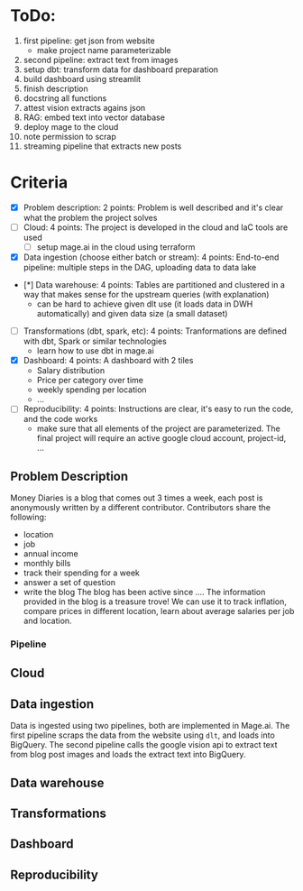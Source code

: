 # ToDo:
1. first pipeline: get json from website 
    - make project name parameterizable
2. second pipeline: extract text from images 
3. setup dbt: transform data for dashboard preparation
4. build dashboard using streamlit
5. finish description
6. docstring all functions
7. attest vision extracts agains json
8. RAG: embed text into vector database
9. deploy mage to the cloud
10. note permission to scrap
11. streaming pipeline that extracts new posts

# Criteria
- [x] Problem description: 2 points: Problem is well described and it's clear what the problem the project solves
- [ ] Cloud: 4 points: The project is developed in the cloud and IaC tools are used 
    - [ ] setup mage.ai in the cloud using terraform
- [x] Data ingestion (choose either batch or stream): 4 points: End-to-end pipeline: multiple steps in the DAG, uploading data to data lake
- [*] Data warehouse: 4 points: Tables are partitioned and clustered in a way that makes sense for the upstream queries (with explanation)
    - can be hard to achieve given dlt use (it loads data in DWH automatically) and given data size (a small dataset)
- [ ]  Transformations (dbt, spark, etc): 4 points: Tranformations are defined with dbt, Spark or similar technologies 
    - learn how to use dbt in mage.ai
- [x]  Dashboard: 4 points: A dashboard with 2 tiles 
    - Salary distribution
    - Price per category over time
    - weekly spending per location
    - ...
- [ ]  Reproducibility: 4 points: Instructions are clear, it's easy to run the code, and the code works
    - make sure that all elements of the project are parameterized. The final project will require an active google cloud account, project-id, ...

## Problem Description 
Money Diaries is a blog that comes out 3 times a week, each post is anonymously written by a different contributor. Contributors share the following:
* location
* job
* annual income
* monthly bills
* track their spending for a week
* answer a set of question 
* write the blog
The blog has been active since .... The information provided in the blog is a treasure trove! We can use it to track inflation, compare prices in different location, learn about average salaries per job and location.

### Pipeline

## Cloud

## Data ingestion
Data is ingested using two pipelines, both are implemented in Mage.ai. The first pipeline scraps the data from the website using `dlt`, and loads into BigQuery. The second pipeline calls the google vision api to extract text from blog post images and loads the extract text into BigQuery.

## Data warehouse

## Transformations

## Dashboard

## Reproducibility